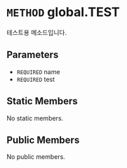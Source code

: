 # `METHOD` global.TEST
테스트용 메소드입니다.

## Parameters
* `REQUIRED` name 
* `REQUIRED` test 

## Static Members
No static members.

## Public Members
No public members.

